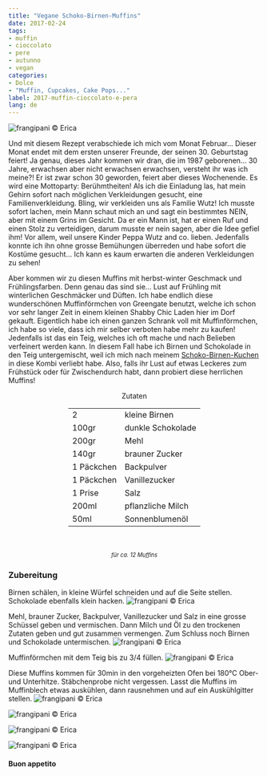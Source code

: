 ```yaml
---
title: "Vegane Schoko-Birnen-Muffins"
date: 2017-02-24
tags:
- muffin
- cioccolato
- pere 
- autunno
- vegan
categories:
- Dolce
- "Muffin, Cupcakes, Cake Pops..."
label: 2017-muffin-cioccolato-e-pera
lang: de
---
```

![](../2017-02-24-muffin-vegani-cioccolato-e-pera/header.jpg "frangipani © Erica")

Und mit diesem Rezept verabschiede ich mich vom Monat Februar... Dieser Monat endet mit dem ersten unserer Freunde, der seinen 30. Geburtstag feiert! Ja genau, dieses Jahr kommen wir dran, die im 1987 geborenen... 30 Jahre, erwachsen aber nicht erwachsen erwachsen, versteht ihr was ich meine?! Er ist zwar schon 30 geworden, feiert aber dieses Wochenende. Es wird eine Mottoparty: Berühmtheiten! Als ich die Einladung las, hat mein Gehirn sofort nach möglichen Verkleidungen gesucht, eine Familienverkleidung. Bling, wir verkleiden uns als Familie Wutz! Ich musste sofort lachen, mein Mann schaut mich an und sagt ein bestimmtes NEIN, aber mit einem Grins im Gesicht. Da er ein Mann ist, hat er einen Ruf und einen Stolz zu verteidigen, darum musste er nein sagen, aber die Idee gefiel ihm! Vor allem, weil unsere Kinder Peppa Wutz and co. lieben. Jedenfalls konnte ich ihn ohne grosse Bemühungen überreden und habe sofort die Kostüme gesucht... Ich kann es kaum erwarten die anderen Verkleidungen zu sehen!

Aber kommen wir zu diesen Muffins mit herbst-winter Geschmack und Frühlingsfarben. Denn genau das sind sie... Lust auf Frühling mit winterlichen Geschmäcker und Düften. Ich habe endlich diese wunderschönen Muffinförmchen von Greengate benutzt, welche ich schon vor sehr langer Zeit in einem kleinen Shabby Chic Laden hier im Dorf gekauft. Eigentlich habe ich einen ganzen Schrank voll mit Muffinförmchen, ich habe so viele, dass ich mir selber verboten habe mehr zu kaufen! Jedenfalls ist das ein Teig, welches ich oft mache und nach Belieben verfeinert werden kann. In diesem Fall habe ich Birnen und Schokolade in den Teig untergemischt, weil ich mich nach meinem <a href="http://frangipani.raiano.ch/2016-09-24-torta-cioccolato-e-pere-de/" target="_blank">Schoko-Birnen-Kuchen</a> in diese Kombi verliebt habe. Also, falls ihr Lust auf etwas Leckeres zum Frühstück oder für Zwischendurch habt, dann probiert diese herrlichen Muffins!

<div id="wrapper" style="text-align: center">
  <div id="yourdiv" style="display: inline-block;">
  <div class="ingredients">
    <div class="ingredients-title">Zutaten</div>
    <table>
      <tbody>
        </tr>
        <tr>
          <td>2</td>
          <td>kleine Birnen</td>
        </tr>
        <tr>
          <td>100gr</td>
          <td>dunkle Schokolade</td>
        </tr>
        <tr>
          <td>200gr</td>
          <td>Mehl</td>
        </tr>
        <tr>
          <td>140gr</td>
          <td>brauner Zucker</td>
        </tr>
        <tr>
          <td>1 Päckchen</td>
          <td>Backpulver</td>
        </tr>
        <tr>
          <td>1 Päckchen</td>
          <td>Vanillezucker</td>
        </tr>
        <tr>
          <td>1 Prise</td>
          <td>Salz</td>
        </tr>
        <tr>
          <td>200ml</td>
          <td>pflanzliche Milch</td> 
        </tr>
        <tr>
          <td>50ml</td>
          <td>Sonnenblumenöl</td>  
        </tr>
      </tbody>
    </table>
    <br></br>
    <i class="pull-right" style="font-size: 80%;">für ca. 12 Muffins</i>
  </div>
  </div>
</div>


<h3>
  <font color="grey">
    <i class="fa-solid fa-gears"></i>
  </font> Zubereitung
</h3>

Birnen schälen, in kleine Würfel schneiden und auf die Seite stellen. Schokolade ebenfalls klein hacken.
![](../2017-02-24-muffin-vegani-cioccolato-e-pera/pereecioccolato.jpg "frangipani © Erica")

Mehl, brauner Zucker, Backpulver, Vanillezucker und Salz in eine grosse Schüssel geben und vermischen. Dann Milch und Öl zu den trockenen Zutaten geben und gut zusammen vermengen. Zum Schluss noch Birnen und Schokolade untermischen.
![](../2017-02-24-muffin-vegani-cioccolato-e-pera/impasto.jpg "frangipani © Erica")

Muffinförmchen mit dem Teig bis zu 3/4 füllen.
![](../2017-02-24-muffin-vegani-cioccolato-e-pera/pirottini.jpg "frangipani © Erica")

Diese Muffins kommen für 30min in den vorgeheizten Ofen bei 180°C Ober- und Unterhitze. Stäbchenprobe nicht vergessen. Lasst die Muffins im Muffinblech etwas auskühlen, dann rausnehmen und auf ein Auskühlgitter stellen.
![](../2017-02-24-muffin-vegani-cioccolato-e-pera/risultato1.jpg "frangipani © Erica")

![](../2017-02-24-muffin-vegani-cioccolato-e-pera/risultato2.jpg "frangipani © Erica")

![](../2017-02-24-muffin-vegani-cioccolato-e-pera/risultato3.jpg "frangipani © Erica")

![](../2017-02-24-muffin-vegani-cioccolato-e-pera/risultato4.jpg "frangipani © Erica")

<h4>Buon appetito
  <font color="red">
    <i class="fa-regular fa-face-smile"></i>
  </font>
</h4>
